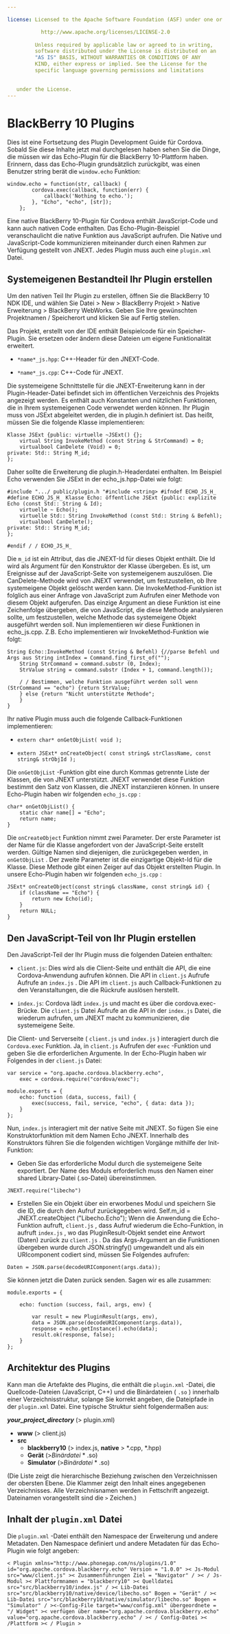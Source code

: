 ```yaml
---

license: Licensed to the Apache Software Foundation (ASF) under one or more contributor license agreements. See the NOTICE file distributed with this work for additional information regarding copyright ownership. The ASF licenses this file to you under the Apache License, Version 2.0 (the "License"); you may not use this file except in compliance with the License. You may obtain a copy of the License at

           http://www.apache.org/licenses/LICENSE-2.0
    
         Unless required by applicable law or agreed to in writing,
         software distributed under the License is distributed on an
         "AS IS" BASIS, WITHOUT WARRANTIES OR CONDITIONS OF ANY
         KIND, either express or implied. See the License for the
         specific language governing permissions and limitations
    

   under the License.
---
```


# BlackBerry 10 Plugins

Dies ist eine Fortsetzung des Plugin Development Guide für Cordova. Sobald Sie diese Inhalte jetzt mal durchgelesen haben sehen Sie die Dinge, die müssen wir das Echo-Plugin für die BlackBerry 10-Plattform haben. Erinnern, dass das Echo-Plugin grundsätzlich zurückgibt, was einen Benutzer string berät die `window.echo` Funktion:

    window.echo = function(str, callback) {
            cordova.exec(callback, function(err) {
                callback('Nothing to echo.');
            }, "Echo", "echo", [str]);
        };
    

Eine native BlackBerry 10-Plugin für Cordova enthält JavaScript-Code und kann auch nativen Code enthalten. Das Echo-Plugin-Beispiel veranschaulicht die native Funktion aus JavaScript aufrufen. Die Native und JavaScript-Code kommunizieren miteinander durch einen Rahmen zur Verfügung gestellt von JNEXT. Jedes Plugin muss auch eine `plugin.xml` Datei.

## Systemeigenen Bestandteil Ihr Plugin erstellen

Um den nativen Teil Ihr Plugin zu erstellen, öffnen Sie die BlackBerry 10 NDK IDE, und wählen Sie Datei > New > BlackBerry Projekt > Native Erweiterung > BlackBerry WebWorks. Geben Sie Ihre gewünschten Projektnamen / Speicherort und klicken Sie auf Fertig stellen.

Das Projekt, erstellt von der IDE enthält Beispielcode für ein Speicher-Plugin. Sie ersetzen oder ändern diese Dateien um eigene Funktionalität erweitert.

*   `*name*_js.hpp`: C++-Header für den JNEXT-Code.

*   `*name*_js.cpp`: C++-Code für JNEXT.

Die systemeigene Schnittstelle für die JNEXT-Erweiterung kann in der Plugin-Header-Datei befindet sich im öffentlichen Verzeichnis des Projekts angezeigt werden. Es enthält auch Konstanten und nützlichen Funktionen, die in Ihrem systemeigenen Code verwendet werden können. Ihr Plugin muss von JSExt abgeleitet werden, die in plugin.h definiert ist. Das heißt, müssen Sie die folgende Klasse implementieren:

    Klasse JSExt {public: virtuelle ~JSExt() {};
        virtual String InvokeMethod (const String & StrCommand) = 0;
        virtualbool CanDelete (Void) = 0;
    private: Std:: String M_id;
    };
    

Daher sollte die Erweiterung die plugin.h-Headerdatei enthalten. Im Beispiel Echo verwenden Sie JSExt in der echo_js.hpp-Datei wie folgt:

    #include ".../ public/plugin.h "#include <string> #ifndef ECHO_JS_H_ #define ECHO_JS_H_ Klasse Echo: öffentliche JSExt {public: explizite Echo (const Std:: String & Id);
        virtuelle ~ Echo();
        virtuelle Std:: String InvokeMethod (const Std:: String & Befehl);
        virtualbool CanDelete();
    private: Std:: String M_id;
    };
    
    #endif / / ECHO_JS_H_
    

Die `m_id` ist ein Attribut, das die JNEXT-Id für dieses Objekt enthält. Die Id wird als Argument für den Konstruktor der Klasse übergeben. Es ist, um Ereignisse auf der JavaScript-Seite von systemeigenem auszulösen. Die CanDelete-Methode wird von JNEXT verwendet, um festzustellen, ob Ihre systemeigene Objekt gelöscht werden kann. Die InvokeMethod-Funktion ist folglich aus einer Anfrage von JavaScript zum Aufrufen einer Methode von diesem Objekt aufgerufen. Das einzige Argument an diese Funktion ist eine Zeichenfolge übergeben, die von JavaScript, die diese Methode analysieren sollte, um festzustellen, welche Methode das systemeigene Objekt ausgeführt werden soll. Nun implementieren wir diese Funktionen in echo_js.cpp. Z.B. Echo implementieren wir InvokeMethod-Funktion wie folgt:

    String Echo::InvokeMethod (const String & Befehl) {//parse Befehl und Args aus String intIndex = Command.find_first_of("");
        String StrCommand = command.substr (0, Index);
        StrValue string = command.substr (Index + 1, command.length());
    
        / / Bestimmen, welche Funktion ausgeführt werden soll wenn (StrCommand == "echo") {return StrValue;
        } else {return "Nicht unterstützte Methode";
        }
    }
    

Ihr native Plugin muss auch die folgende Callback-Funktionen implementieren:

*   `extern char* onGetObjList( void );`

*   `extern JSExt* onCreateObject( const string& strClassName, const string& strObjId );`

Die `onGetObjList` -Funktion gibt eine durch Kommas getrennte Liste der Klassen, die von JNEXT unterstützt. JNEXT verwendet diese Funktion bestimmt den Satz von Klassen, die JNEXT instanziieren können. In unsere Echo-Plugin haben wir folgenden `echo_js.cpp` :

    char* onGetObjList() {
        static char name[] = "Echo";
        return name;
    }
    

Die `onCreateObject` Funktion nimmt zwei Parameter. Der erste Parameter ist der Name für die Klasse angefordert von der JavaScript-Seite erstellt werden. Gültige Namen sind diejenigen, die zurückgegeben werden, in `onGetObjList` . Der zweite Parameter ist die einzigartige Objekt-Id für die Klasse. Diese Methode gibt einen Zeiger auf das Objekt erstellten Plugin. In unsere Echo-Plugin haben wir folgenden `echo_js.cpp` :

    JSExt* onCreateObject(const string& className, const string& id) {
        if (className == "Echo") {
            return new Echo(id);
        }
        return NULL;
    }
    

## Den JavaScript-Teil von Ihr Plugin erstellen

Den JavaScript-Teil der Ihr Plugin muss die folgenden Dateien enthalten:

*   `client.js`: Dies wird als die Client-Seite und enthält die API, die eine Cordova-Anwendung aufrufen können. Die API in `client.js` Aufrufe Aufrufe an `index.js` . Die API im `client.js` auch Callback-Funktionen zu den Veranstaltungen, die die Rückrufe auslösen herstellt.

*   `index.js`: Cordova lädt `index.js` und macht es über die cordova.exec-Brücke. Die `client.js` Datei Aufrufe an die API in der `index.js` Datei, die wiederum aufrufen, um JNEXT macht zu kommunizieren, die systemeigene Seite.

Die Client- und Serverseite ( `client.js` und `index.js` ) interagiert durch die `Cordova.exec` Funktion. Ja, in `client.js` Aufrufen der `exec` -Funktion und geben Sie die erforderlichen Argumente. In der Echo-Plugin haben wir Folgendes in der `client.js` Datei:

    var service = "org.apache.cordova.blackberry.echo",
        exec = cordova.require("cordova/exec");
    
    module.exports = {
        echo: function (data, success, fail) {
            exec(success, fail, service, "echo", { data: data });
        }
    };
    

Nun, `index.js` interagiert mit der native Seite mit JNEXT. So fügen Sie eine Konstruktorfunktion mit dem Namen Echo JNEXT. Innerhalb des Konstruktors führen Sie die folgenden wichtigen Vorgänge mithilfe der Init-Funktion:

*   Geben Sie das erforderliche Modul durch die systemeigene Seite exportiert. Der Name des Moduls erforderlich muss den Namen einer shared Library-Datei (.so-Datei) übereinstimmen.

`JNEXT.require("libecho")`

*   Erstellen Sie ein Objekt über ein erworbenes Modul und speichern Sie die ID, die durch den Aufruf zurückgegeben wird. Self.m_id = JNEXT.createObject ("Libecho.Echo"); Wenn die Anwendung die Echo-Funktion aufruft, `client.js` , dass Aufruf wiederum die Echo-Funktion, in aufruft `index.js` , wo das PluginResult-Objekt sendet eine Antwort (Daten) zurück zu `client.js` . Da das Args-Argument an die Funktionen übergeben wurde durch JSON.stringfy() umgewandelt und als ein URIcomponent codiert sind, müssen Sie Folgendes aufrufen:

`Daten = JSON.parse(decodeURIComponent(args.data));`

Sie können jetzt die Daten zurück senden. Sagen wir es alle zusammen:

    module.exports = {
    
        echo: function (success, fail, args, env) {
    
            var result = new PluginResult(args, env),
            data = JSON.parse(decodeURIComponent(args.data)),
            response = echo.getInstance().echo(data);
            result.ok(response, false);
        }
    };
    

## Architektur des Plugins

Kann man die Artefakte des Plugins, die enthält die `plugin.xml` -Datei, die Quellcode-Dateien (JavaScript, C++) und die Binärdateien ( `.so` ) innerhalb einer Verzeichnisstruktur, solange Sie korrekt angeben, die Dateipfade in der `plugin.xml` Datei. Eine typische Struktur sieht folgendermaßen aus:

***your\_project\_directory*** (> plugin.xml)

*   **www** (> client.js)
*   **src** 
    *   **blackberry10** (> index.js, **native** > *.cpp, *.hpp)
    *   **Gerät** (>*Binärdatei* * .so)
    *   **Simulator** (>*Binärdatei* * .so)

(Die Liste zeigt die hierarchische Beziehung zwischen den Verzeichnissen der obersten Ebene. Die Klammer zeigt den Inhalt eines angegebenen Verzeichnisses. Alle Verzeichnisnamen werden in Fettschrift angezeigt. Dateinamen vorangestellt sind die `>` Zeichen.)

## Inhalt der `plugin.xml` Datei

Die `plugin.xml` -Datei enthält den Namespace der Erweiterung und andere Metadaten. Den Namespace definiert und andere Metadaten für das Echo-Plugin wie folgt angeben:

    < Plugin xmlns="http://www.phonegap.com/ns/plugins/1.0" id="org.apache.cordova.blackberry.echo" Version = "1.0.0" >< Js-Modul src="www/client.js" >< Zusammenführungen Ziel = "Navigator" / >< / Js-Modul >< Plattformnamen = "blackberry10" >< Quelldatei src="src/blackberry10/index.js" / >< Lib-Datei src="src/blackberry10/native/device/libecho.so" Bogen = "Gerät" / >< Lib-Datei src="src/blackberry10/native/simulator/libecho.so" Bogen = "Simulator" / ><-Config-File target="www/config.xml" übergeordnete = "/ Widget" >< verfügen über name="org.apache.cordova.blackberry.echo" value="org.apache.cordova.blackberry.echo" / >< / Config-Datei >< /Plattform >< / Plugin >